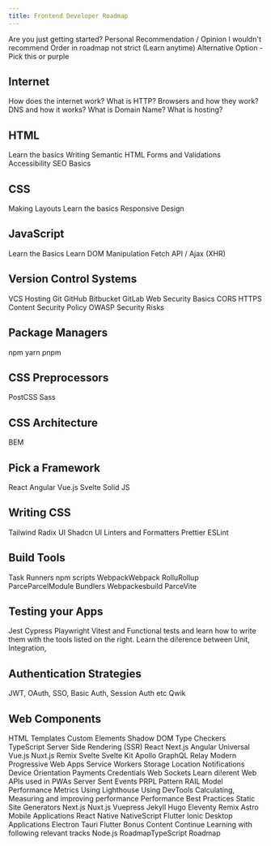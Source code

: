 ```yaml
---
title: Frontend Developer Roadmap
---
```



Are you just getting started?
Personal Recommendation / Opinion
I wouldn't recommend
Order in roadmap not strict (Learn anytime)
Alternative Option - Pick this or purple

## Internet

How does the internet work?
What is HTTP?
Browsers and how they work?
DNS and how it works?
What is Domain Name?
What is hosting?

## HTML

Learn the basics
Writing Semantic HTML
Forms and Validations
Accessibility
SEO Basics

## CSS

Making Layouts
Learn the basics
Responsive Design

## JavaScript

Learn the Basics
Learn DOM Manipulation
Fetch API / Ajax (XHR)

## Version Control Systems

VCS Hosting
Git
GitHub
Bitbucket
GitLab
Web Security Basics CORS HTTPS
Content Security Policy
OWASP Security Risks

## Package Managers

npm
yarn
pnpm

## CSS Preprocessors

PostCSS
Sass

## CSS Architecture

BEM

## Pick a Framework

React
Angular
Vue.js
Svelte
Solid JS

## Writing CSS

Tailwind
Radix UI
Shadcn UI
Linters and Formatters Prettier
ESLint

## Build Tools

Task Runners npm scripts
WebpackWebpack
RolluRollup
ParceParcelModule Bundlers
Webpackesbuild
ParceVite

## Testing your Apps

Jest
Cypress
Playwright
Vitest
and Functional tests and learn how to write
them with the tools listed on the right.
Learn the di!erence between Unit, Integration,

## Authentication Strategies

JWT, OAuth, SSO, Basic Auth, Session Auth etc
Qwik

## Web Components

HTML Templates
Custom Elements
Shadow DOM
Type Checkers TypeScript
Server Side Rendering (SSR)
React
Next.js
Angular Universal
Vue.js Nuxt.js
Remix
Svelte Svelte Kit
Apollo GraphQL
Relay Modern
Progressive Web Apps
Service Workers
Storage
Location
Notifications
Device Orientation
Payments
Credentials
Web Sockets
Learn di!erent Web
APIs used in PWAs
Server Sent Events
PRPL Pattern
RAIL Model
Performance Metrics
Using Lighthouse
Using DevTools
Calculating, Measuring
and improving performance
Performance Best Practices
Static Site Generators
Next.js
Nuxt.js
Vuepress
Jekyll
Hugo
Eleventy
Remix
Astro
Mobile Applications
React Native
NativeScript
Flutter
Ionic
Desktop Applications
Electron
Tauri
Flutter
Bonus Content
Continue Learning with following relevant tracks
Node.js RoadmapTypeScript Roadmap
